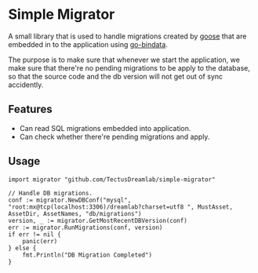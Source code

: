 # Simple Migrator

A small library that is used to handle migrations created by [goose](https://bitbucket.org/liamstask/goose) that are embedded in to the application using [go-bindata](https://github.com/jteeuwen/go-bindata).

The purpose is to make sure that whenever we start the application, we make sure that there're no pending migrations to be apply to the database, so that the source code and the db version will not get out of sync accidently.

## Features
- Can read SQL migrations embedded into application.
- Can check whether there're pending migrations and apply.


## Usage
```
import migrator "github.com/TectusDreamlab/simple-migrator"

// Handle DB migrations.
conf := migrator.NewDBConf("mysql", "root:mx@tcp(localhost:3306)/dreamlab?charset=utf8 ", MustAsset, AssetDir, AssetNames, "db/migrations")
version, _ := migrator.GetMostRecentDBVersion(conf)
err := migrator.RunMigrations(conf, version)
if err != nil {
	panic(err)
} else {
	fmt.Println("DB Migration Completed")
}
```